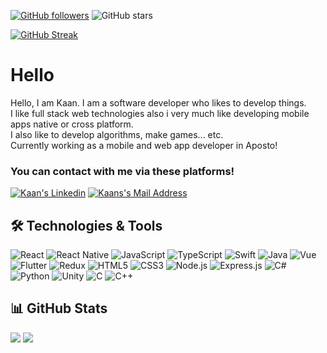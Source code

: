 [![GitHub followers](https://img.shields.io/github/followers/kaanmertkoc?style=social)](https://github.com/kaanmertkoc?tab=followers)
![GitHub stars](https://img.shields.io/github/stars/kaanmertkoc?style=social)

[![GitHub Streak](https://kaanmertkoc-github-readme-streak-stats.vercel.app?user=kaanmertkoc)](https://git.io/streak-stats)

# Hello

<p>
    Hello, I am Kaan. I am a software developer who likes to develop things.
    <br />
    I like full stack web technologies also i very much like developing mobile apps native or cross platform.
    <br />
    I also like to develop algorithms, make games... etc.
    <br />
    Currently working as a mobile and web app developer in Aposto!

### You can contact with me via these platforms!

<a href="https://www.linkedin.com/in/kaan-mert-ko%C3%A7-2a57b5202/" target="_blank" rel="nofollow">
<img alt="Kaan's Linkedin"
src="https://img.shields.io/badge/LinkedIn-0077B5?style=for-the-badge&logo=linkedin&logoColor=white" /></a>
<a href="mailto:kaanmertkocbus@gmail.com" target="_blank" rel="nofollow"><img alt="Kaans's Mail Address" src="https://img.shields.io/badge/Gmail-D14836?style=for-the-badge&logo=gmail&logoColor=white" /></a>

## 🛠 Technologies & Tools

<div>
<img alt="React" src="https://img.shields.io/badge/React-20232A?style=for-the-badge&logo=react&logoColor=61DAFB"></img>
<img alt="React Native" src="https://img.shields.io/badge/React_Native-20232A?style=for-the-badge&logo=react&logoColor=61DAFB"></img>
<img alt="JavaScript" src="https://img.shields.io/badge/JavaScript-323330?style=for-the-badge&logo=javascript&logoColor=F7DF1E"/>
<img alt="TypeScript" src="https://img.shields.io/badge/TypeScript-007ACC?style=for-the-badge&logo=typescript&logoColor=white" />
<img alt="Swift" src="https://img.shields.io/badge/Swift-FA7343?style=for-the-badge&logo=swift&logoColor=white"> </img>
<img alt="Java" src="https://img.shields.io/badge/Java-ED8B00?style=for-the-badge&logo=java&logoColor=white"></img>
<img alt="Vue" src="https://img.shields.io/badge/Vue.js-35495E?style=for-the-badge&logo=vue.js&logoColor=4FC08D"> </img>
<img alt="Flutter" src="https://img.shields.io/badge/Flutter-02569B?style=for-the-badge&logo=flutter&logoColor=white"> </img>
<img alt="Redux" src="https://img.shields.io/badge/Redux-593D88?style=for-the-badge&logo=redux&logoColor=white"></img>
<img alt="HTML5" src="https://img.shields.io/badge/HTML5-E34F26?style=for-the-badge&logo=html5&logoColor=white"></img>
<img alt="CSS3" src="https://img.shields.io/badge/CSS3-1572B6?style=for-the-badge&logo=css3&logoColor=white"></img>
<img alt="Node.js" src="https://img.shields.io/badge/Node.js-43853D?style=for-the-badge&logo=node.js&logoColor=white"></img>
<img alt="Express.js" src="https://img.shields.io/badge/Express.js-404D59?style=for-the-badge"></img>
<img alt="C#" src="https://img.shields.io/badge/C%23-239120?style=for-the-badge&logo=c-sharp&logoColor=white"> </img>
<img alt="Python" src="https://img.shields.io/badge/Python-14354C?style=for-the-badge&logo=python&logoColor=white"></img>
<img alt="Unity" src="https://img.shields.io/badge/Unity-100000?style=for-the-badge&logo=unity&logoColor=white"> </img>
<img alt="C" src="https://img.shields.io/badge/C-00599C?style=for-the-badge&logo=c&logoColor=white"></img>
<img alt="C++" src="https://img.shields.io/badge/C%2B%2B-00599C?style=for-the-badge&logo=c%2B%2B&logoColor=white"></img>

</div>

## 📊 GitHub Stats

<div>
  <img src="https://github-readme-stats-six-mu-61.vercel.app/api?username=kaanmertkoc&count_private=true&show_icons=true&theme=tokyonight">
  <img src="https://github-readme-stats-six-mu-61.vercel.app/api/top-langs/?username=kaanmertkoc&hide=html,ruby&layout=compact&show_icons=true&theme=tokyonight">
</div>
